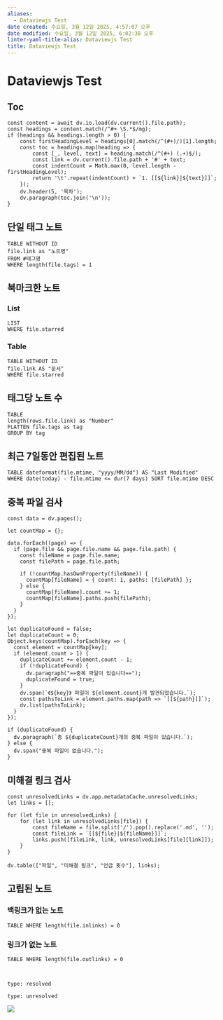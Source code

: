 ```yaml
---
aliases:
  - Dataviewjs Test
date created: 수요일, 3월 12일 2025, 4:57:07 오후
date modified: 수요일, 3월 12일 2025, 6:02:38 오후
linter-yaml-title-alias: Dataviewjs Test
title: Dataviewjs Test
---
```


# Dataviewjs Test

## Toc

```dataviewjs
const content = await dv.io.load(dv.current().file.path);
const headings = content.match(/^#+ \S.*$/mg);
if (headings && headings.length > 0) {
    const firstHeadingLevel = headings[0].match(/^(#+)/)[1].length;
    const toc = headings.map(heading => {
        const [_, level, text] = heading.match(/^(#+) (.+)$/);
        const link = dv.current().file.path + '#' + text;
        const indentCount = Math.max(0, level.length - firstHeadingLevel);
        return '\t'.repeat(indentCount) + `1. [[${link}|${text}]]`;
    });
    dv.header(5, '목차');
    dv.paragraph(toc.join('\n'));
}
```

## 단일 태그 노트

```dataview
TABLE WITHOUT ID 
file.link as "노트명"
FROM #태그명
WHERE length(file.tags) = 1
```

## 북마크한 노트

### List

```dataview
LIST 
WHERE file.starred
```

### Table

```dataview
TABLE WITHOUT ID 
file.link AS "문서"
WHERE file.starred
```

## 태그당 노트 수

```dataview
TABLE 
length(rows.file.link) as "Number"
FLATTEN file.tags as tag
GROUP BY tag
```

## 최근 7일동안 편집된 노트

```dataview
TABLE dateformat(file.mtime, "yyyy/MM/dd") AS "Last Modified" 
WHERE date(today) - file.mtime <= dur(7 days) SORT file.mtime DESC
```

## 중복 파일 검사

```dataviewjs
const data = dv.pages();

let countMap = {}; 

data.forEach((page) => {
  if (page.file && page.file.name && page.file.path) {
    const fileName = page.file.name;
    const filePath = page.file.path;

    if (!countMap.hasOwnProperty(fileName)) {
      countMap[fileName] = { count: 1, paths: [filePath] };
    } else {
      countMap[fileName].count += 1;
      countMap[fileName].paths.push(filePath);
    }
  }
});

let duplicateFound = false;
let duplicateCount = 0; 
Object.keys(countMap).forEach(key => {
  const element = countMap[key];
  if (element.count > 1) {
    duplicateCount += element.count - 1; 
    if (!duplicateFound) {
      dv.paragraph("==중복 파일이 있습니다==");
      duplicateFound = true;
    }
    dv.span(`《${key}》 파일이 ${element.count}개 발견되었습니다.`);
    const pathsToLink = element.paths.map(path => `[[${path}]]`);
    dv.list(pathsToLink);
  }
});

if (duplicateFound) {
  dv.paragraph(`총 ${duplicateCount}개의 중복 파일이 있습니다.`);
} else {
  dv.span("중복 파일이 없습니다.");
}
```

## 미해결 링크 검사

```dataviewjs
const unresolvedLinks = dv.app.metadataCache.unresolvedLinks;
let links = [];

for (let file in unresolvedLinks) {
    for (let link in unresolvedLinks[file]) {
        const fileName = file.split('/').pop().replace('.md', '');
        const fileLink = `[[${file}|${fileName}]]`;
        links.push([fileLink, link, unresolvedLinks[file][link]]);
    }
}

dv.table(["파일", "미해결 링크", "언급 횟수"], links);

```

## 고립된 노트

### 백링크가 없는 노트

```dataview
TABLE WHERE length(file.inlinks) = 0
```

### 링크가 없는 노트

```dataview
TABLE WHERE length(file.outlinks) = 0
```

```wordcloud
```

```linkcloud
```

```linkcloud
type: resolved
```

```linkcloud
type: unresolved
```
![](https://i.imgur.com/CKH2sYj.png)
